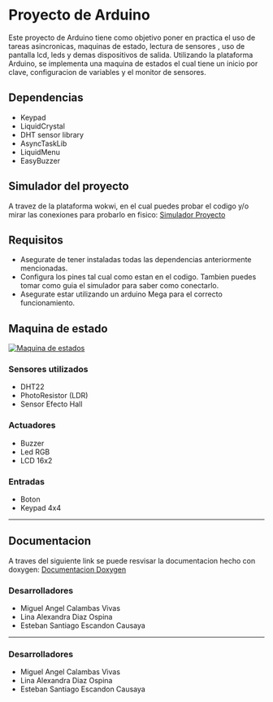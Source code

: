 # Proyecto de Arduino

Este proyecto de Arduino tiene como objetivo poner en practica el uso de tareas asincronicas, maquinas de estado, lectura de sensores , uso de pantalla lcd, leds y demas dispositivos de salida. Utilizando la plataforma Arduino, se implementa una maquina de estados el cual tiene un inicio por clave, configuracion de variables y el monitor de sensores.

## Dependencias
- Keypad
- LiquidCrystal
- DHT sensor library
- AsyncTaskLib
- LiquidMenu
- EasyBuzzer

## Simulador del proyecto
A travez de la plataforma wokwi, en el cual puedes probar el codigo y/o mirar las conexiones para probarlo en fisico:
[Simulador Proyecto](http://https://wokwi.com/projects/398603463838683137 "Simulador Proyecto")
## Requisitos
- Asegurate de tener instaladas todas las dependencias anteriormente mencionadas.
- Configura los pines tal cual como estan en el codigo. Tambien puedes tomar como guia el simulador para saber como conectarlo.
- Asegurate estar utilizando un arduino Mega para el correcto funcionamiento.

## Maquina de estado

[![Maquina de estados](https://i.imgur.com/p1XJOUN.png "Maquina de estados")](https://i.imgur.com/p1XJOUN.png "Maquina de estados")

### Sensores utilizados
- DHT22
- PhotoResistor (LDR)
- Sensor Efecto Hall
### Actuadores
- Buzzer
- Led RGB
- LCD 16x2
### Entradas
- Boton
- Keypad 4x4

------------
## Documentacion
A traves del siguiente link se puede resvisar la documentacion hecho con doxygen:
[Documentacion Doxygen](https://linaalexandra2812.github.io/ProyectoFinalArquitectura/index.html "Documentacion Doxygen")

### Desarrolladores
- Miguel Angel Calambas Vivas
- Lina Alexandra Diaz Ospina
- Esteban Santiago Escandon Causaya

------------


### Desarrolladores
- Miguel Angel Calambas Vivas
- Lina Alexandra Diaz Ospina
- Esteban Santiago Escandon Causaya
